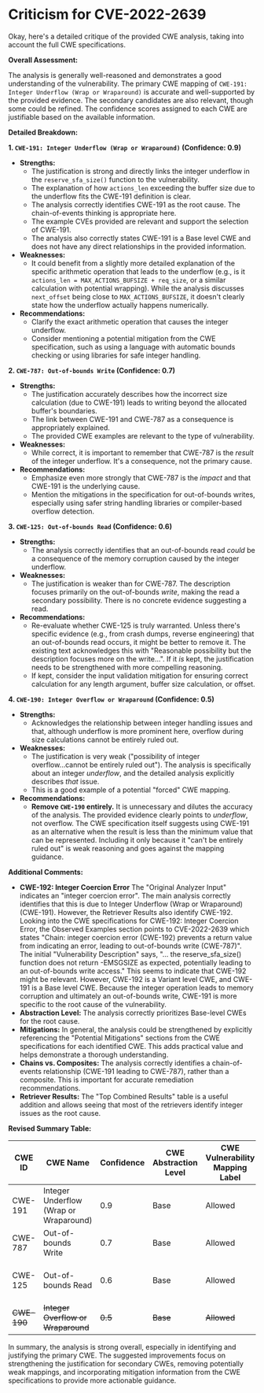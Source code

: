 # Criticism for CVE-2022-2639

Okay, here's a detailed critique of the provided CWE analysis, taking into account the full CWE specifications.

**Overall Assessment:**

The analysis is generally well-reasoned and demonstrates a good understanding of the vulnerability. The primary CWE mapping of `CWE-191: Integer Underflow (Wrap or Wraparound)` is accurate and well-supported by the provided evidence. The secondary candidates are also relevant, though some could be refined. The confidence scores assigned to each CWE are justifiable based on the available information.

**Detailed Breakdown:**

**1. `CWE-191: Integer Underflow (Wrap or Wraparound)` (Confidence: 0.9)**

*   **Strengths:**
    *   The justification is strong and directly links the integer underflow in the `reserve_sfa_size()` function to the vulnerability.
    *   The explanation of how `actions_len` exceeding the buffer size due to the underflow fits the CWE-191 definition is clear.
    *   The analysis correctly identifies CWE-191 as the root cause.  The chain-of-events thinking is appropriate here.
    *   The example CVEs provided are relevant and support the selection of CWE-191.
    *   The analysis also correctly states CWE-191 is a Base level CWE and does not have any direct relationships in the provided information.
*   **Weaknesses:**
    *   It could benefit from a slightly more detailed explanation of the specific arithmetic operation that leads to the underflow (e.g., is it `actions_len = MAX_ACTIONS_BUFSIZE + req_size`, or a similar calculation with potential wrapping).  While the analysis discusses `next_offset` being close to `MAX_ACTIONS_BUFSIZE`, it doesn't clearly state how the underflow actually happens numerically.
*   **Recommendations:**
    *   Clarify the exact arithmetic operation that causes the integer underflow.
    *   Consider mentioning a potential mitigation from the CWE specification, such as using a language with automatic bounds checking or using libraries for safe integer handling.

**2. `CWE-787: Out-of-bounds Write` (Confidence: 0.7)**

*   **Strengths:**
    *   The justification accurately describes how the incorrect size calculation (due to CWE-191) leads to writing beyond the allocated buffer's boundaries.
    *   The link between CWE-191 and CWE-787 as a consequence is appropriately explained.
    *   The provided CWE examples are relevant to the type of vulnerability.
*   **Weaknesses:**
    *   While correct, it is important to remember that CWE-787 is the *result* of the integer underflow. It's a consequence, not the primary cause.
*   **Recommendations:**
    *   Emphasize even more strongly that CWE-787 is the *impact* and that CWE-191 is the underlying cause.
    *   Mention the mitigations in the specification for out-of-bounds writes, especially using safer string handling libraries or compiler-based overflow detection.

**3. `CWE-125: Out-of-bounds Read` (Confidence: 0.6)**

*   **Strengths:**
    *   The analysis correctly identifies that an out-of-bounds read *could* be a consequence of the memory corruption caused by the integer underflow.
*   **Weaknesses:**
    *   The justification is weaker than for CWE-787. The description focuses primarily on the out-of-bounds *write*, making the read a secondary possibility. There is no concrete evidence suggesting a read.
*   **Recommendations:**
    *   Re-evaluate whether CWE-125 is truly warranted. Unless there's specific evidence (e.g., from crash dumps, reverse engineering) that an out-of-bounds read occurs, it might be better to remove it.  The existing text acknowledges this with "Reasonable possibility but the description focuses more on the write...".  If it *is* kept, the justification needs to be strengthened with more compelling reasoning.
    *   If kept, consider the input validation mitigation for ensuring correct calculation for any length argument, buffer size calculation, or offset.

**4. `CWE-190: Integer Overflow or Wraparound` (Confidence: 0.5)**

*   **Strengths:**
    *   Acknowledges the relationship between integer handling issues and that, although underflow is more prominent here, overflow during size calculations cannot be entirely ruled out.
*   **Weaknesses:**
    *   The justification is very weak ("possibility of integer overflow...cannot be entirely ruled out").  The analysis is specifically about an integer *underflow*, and the detailed analysis explicitly describes *that* issue.
    *   This is a good example of a potential "forced" CWE mapping.
*   **Recommendations:**
    *   **Remove `CWE-190` entirely.**  It is unnecessary and dilutes the accuracy of the analysis.  The provided evidence clearly points to *underflow*, not overflow. The CWE specification itself suggests using CWE-191 as an alternative when the result is less than the minimum value that can be represented. Including it only because it "can't be entirely ruled out" is weak reasoning and goes against the mapping guidance.

**Additional Comments:**

*   **CWE-192: Integer Coercion Error** The "Original Analyzer Input" indicates an "integer coercion error". The main analysis correctly identifies that this is due to Integer Underflow (Wrap or Wraparound) (CWE-191). However, the Retriever Results also identify CWE-192. Looking into the CWE specifications for CWE-192: Integer Coercion Error, the Observed Examples section points to CVE-2022-2639 which states "Chain: integer coercion error (CWE-192) prevents a return value from indicating an error, leading to out-of-bounds write (CWE-787)". The initial "Vulnerability Description" says, "... the reserve_sfa_size() function does not return -EMSGSIZE as expected, potentially leading to an out-of-bounds write access." This seems to indicate that CWE-192 might be relevant. However, CWE-192 is a Variant level CWE, and CWE-191 is a Base level CWE. Because the integer operation leads to memory corruption and ultimately an out-of-bounds write, CWE-191 is more specific to the root cause of the vulnerability.
*   **Abstraction Level:** The analysis correctly prioritizes Base-level CWEs for the root cause.
*   **Mitigations:**  In general, the analysis could be strengthened by explicitly referencing the "Potential Mitigations" sections from the CWE specifications for each identified CWE. This adds practical value and helps demonstrate a thorough understanding.
*   **Chains vs. Composites:** The analysis correctly identifies a chain-of-events relationship (CWE-191 leading to CWE-787), rather than a composite. This is important for accurate remediation recommendations.
*   **Retriever Results:** The "Top Combined Results" table is a useful addition and allows seeing that most of the retrievers identify integer issues as the root cause.

**Revised Summary Table:**

| CWE ID | CWE Name | Confidence | CWE Abstraction Level | CWE Vulnerability Mapping Label | CWE-Vulnerability Mapping Notes |
|---|---|---|---|---|---|
| CWE-191 | Integer Underflow (Wrap or Wraparound) | 0.9 | Base | Allowed | Primary CWE |
| CWE-787 | Out-of-bounds Write | 0.7 | Base | Allowed | Secondary Candidate |
| CWE-125 | Out-of-bounds Read | 0.6 | Base | Allowed | Secondary Candidate (Re-evaluate necessity) |
| ~~CWE-190~~ | ~~Integer Overflow or Wraparound~~ | ~~0.5~~ | ~~Base~~ | ~~Allowed~~ | ~~Secondary Candidate (Remove)~~ |

In summary, the analysis is strong overall, especially in identifying and justifying the primary CWE. The suggested improvements focus on strengthening the justification for secondary CWEs, removing potentially weak mappings, and incorporating mitigation information from the CWE specifications to provide more actionable guidance.